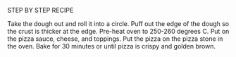 STEP BY STEP RECIPE

Take the dough out and roll it into a circle. 
Puff out the edge of the dough so the crust is thicker at the edge. 
Pre-heat oven to 250-260 degrees C. 
Put on the pizza sauce, cheese, and toppings. 
Put the pizza on the pizza stone in the oven. 
Bake for 30 minutes or until pizza is crispy and golden brown.
